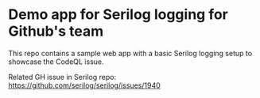 # Demo app for Serilog logging for Github's team

This repo contains a sample web app with a basic Serilog logging setup to showcase the CodeQL issue.

Related GH issue in Serilog repo: https://github.com/serilog/serilog/issues/1940
 

